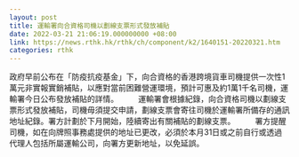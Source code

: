 ```yaml
---
layout: post
title: 運輸署向合資格司機以劃線支票形式發放補貼
date: 2022-03-21 21:06:19.000000000 +08:00
link: https://news.rthk.hk/rthk/ch/component/k2/1640151-20220321.htm
categories: rthk
---
```


政府早前公布在「防疫抗疫基金」下，向合資格的香港跨境貨車司機提供一次性1萬元非實報實銷補貼，以應對當前困難營運環境，預計可惠及約1萬1千名司機，運輸署今日公布發放補貼的詳情。
　　 
運輸署會根據紀錄，向合資格司機以劃線支票形式發放補貼，司機毋須提交申請，劃線支票會寄往司機於運輸署所備存的通訊地址紀錄。署方計劃於下月開始，陸續寄出有關補貼的劃線支票。
　　 
署方提醒司機，如在向牌照事務處提供的地址已更改，必須於本月31日或之前自行或透過代理人包括所屬運輸公司，向署方更新地址，以免延誤。
